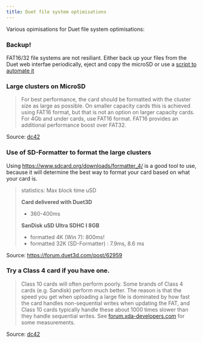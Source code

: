```yaml
---
title: Duet file system optimisations
---
```


Various opimisations for Duet file system optimisations:

### Backup!

FAT16/32 file systems are not resiliant. Either back up your files from the Duet web interfae periodically, eject and copy the microSD or use a [script to automate it](../software/backup.md)

### Large clusters on MicroSD

> For best performance, the card should be formatted with the cluster size as large as possible. On smaller capacity cards this is achieved using FAT16 format, but that is not an option on larger capacity cards.
> For 4Gb and under cards, use FAT16 format. FAT16 provides an additional performance boost over FAT32.

Source: [dc42](https://forum.duet3d.com/topic/3569/completely-replace-sd-card-duet-ethernet/9)

### Use of SD-Formatter to format the large clusters

Using https://www.sdcard.org/downloads/formatter_4/  is a good tool to use, because it will determine the best way to format your card based on what your card is.

> statistics: Max block time uSD
> 
> **Card delivered with Duet3D**
>
> * 360-400ms
>
> **SanDisk uSD Ultra SDHC I 8GB**
>
> * formatted 4K (Win 7): 800ms!
> * formatted 32K (SD-Formatter) : 7.9ms, 8.6 ms

Source: https://forum.duet3d.com/post/62959


### Try a Class 4 card if you have one.

> Class 10 cards will often perform poorly. Some brands of Class 4 cards (e.g. Sandisk) perform much better. The reason is that the speed you get when uploading a large file is dominated by how fast the card handles non-sequential writes when updating the FAT, and Class 10 cards typically handle these about 1000 times slower than they handle sequential writes. See [forum.xda-developers.com](https://forum.xda-developers.com/showthread.php?p=15269669#post15269669) for some measurements.

Source: [dc42](https://reprap.org/forum/read.php?340,557845,557845#msg-557845)
